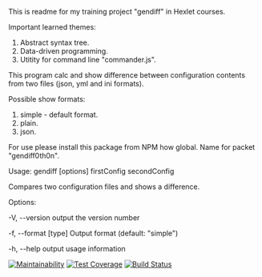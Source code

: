 This is readme for my training project "gendiff" in Hexlet courses.

Important learned themes:

1) Abstract syntax tree.
2) Data-driven programming.
3) Utitity for command line "commander.js".

This program calc and show difference between configuration contents from two files (json, yml and ini formats).

Possible show formats:
1) simple - default format.
2) plain.
3) json.

For use please install this package from NPM how global. Name for packet "gendiff0th0n".

Usage: gendiff [options] firstConfig secondConfig

Compares two configuration files and shows a difference.

Options:

  -V, --version        output the version number

  -f, --format [type]  Output format (default: "simple")

  -h, --help           output usage information


[![Maintainability](https://api.codeclimate.com/v1/badges/3272942da0bb2192610a/maintainability)](https://codeclimate.com/github/0TH0N/project-lvl2-s353/maintainability)
[![Test Coverage](https://api.codeclimate.com/v1/badges/3272942da0bb2192610a/test_coverage)](https://codeclimate.com/github/0TH0N/project-lvl2-s353/test_coverage)
[![Build Status](https://travis-ci.com/0TH0N/project-lvl2-s353.svg?branch=master)](https://travis-ci.com/0TH0N/project-lvl2-s353)